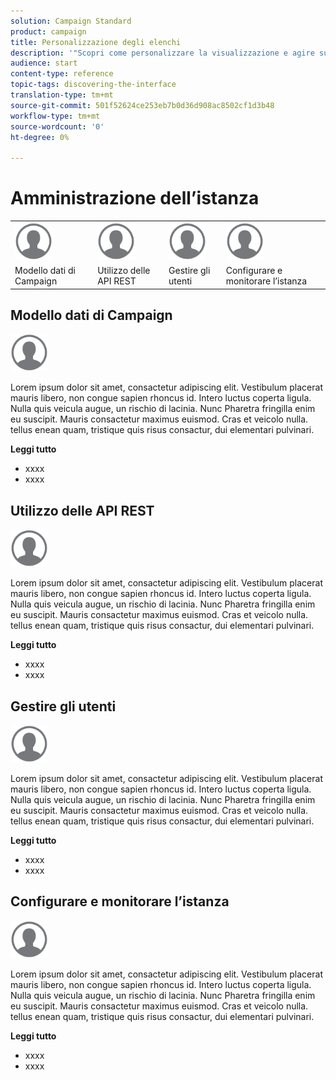 ```yaml
---
solution: Campaign Standard
product: campaign
title: Personalizzazione degli elenchi
description: '"Scopri come personalizzare la visualizzazione e agire sulle schermate elenco in  Adobe Campaign Standard:ordinamento, filtro, eliminazione o duplicazione di elementi. Nelle schermate sono visualizzati elementi di una o più risorse."'
audience: start
content-type: reference
topic-tags: discovering-the-interface
translation-type: tm+mt
source-git-commit: 501f52624ce253eb7b0d36d908ac8502cf1d3b48
workflow-type: tm+mt
source-wordcount: '0'
ht-degree: 0%

---
```



# Amministrazione dell’istanza

<table>
<tr>
    <td valign="top">
        <a href="../../start/using/work-with-audiences.md"><img width="60px" alt="condizioni" src="assets/icon_profile.svg"/></a>
    </td>
    <td valign="top">
        <a href="../../api/using/creating-a-service.md"><img width="60px" alt="condizioni" src="assets/icon_profile.svg"/></a>
    </td>
    <td valign="top">
        <a href="../../api/using/interacting-with-custom-resources.md"><img width="60px" alt="condizioni" src="assets/icon_profile.svg"/></a>
    </td>
    <td valign="top">
        <a href="../../api/using/interacting-with-marketing-history.md"><img width="60px" alt="condizioni" src="assets/icon_profile.svg"/></a>
    </td>
</tr>
<tr>
<td>Modello dati di Campaign</td>
<td>Utilizzo delle API REST</td>
<td>Gestire gli utenti</td>
<td>Configurare e monitorare l’istanza</td>
</tr>
</table>

## Modello dati di Campaign

<img width="60px" alt="condizioni" src="assets/icon_profile.svg"/>

Lorem ipsum dolor sit amet, consactetur adipiscing elit. Vestibulum placerat mauris libero, non congue sapien rhoncus id. Intero luctus coperta ligula. Nulla quis veicula augue, un rischio di lacinia. Nunc Pharetra fringilla enim eu suscipit. Mauris consactetur maximus euismod. Cras et veicolo nulla. tellus enean quam, tristique quis risus consactur, dui elementari pulvinari.

**Leggi tutto**

* xxxx
* xxxx

## Utilizzo delle API REST

<img width="60px" alt="condizioni" src="assets/icon_profile.svg"/>

Lorem ipsum dolor sit amet, consactetur adipiscing elit. Vestibulum placerat mauris libero, non congue sapien rhoncus id. Intero luctus coperta ligula. Nulla quis veicula augue, un rischio di lacinia. Nunc Pharetra fringilla enim eu suscipit. Mauris consactetur maximus euismod. Cras et veicolo nulla. tellus enean quam, tristique quis risus consactur, dui elementari pulvinari.

**Leggi tutto**

* xxxx
* xxxx

## Gestire gli utenti

<img width="60px" alt="condizioni" src="assets/icon_profile.svg"/>

Lorem ipsum dolor sit amet, consactetur adipiscing elit. Vestibulum placerat mauris libero, non congue sapien rhoncus id. Intero luctus coperta ligula. Nulla quis veicula augue, un rischio di lacinia. Nunc Pharetra fringilla enim eu suscipit. Mauris consactetur maximus euismod. Cras et veicolo nulla. tellus enean quam, tristique quis risus consactur, dui elementari pulvinari.

**Leggi tutto**

* xxxx
* xxxx

## Configurare e monitorare l’istanza

<img width="60px" alt="condizioni" src="assets/icon_profile.svg"/>

Lorem ipsum dolor sit amet, consactetur adipiscing elit. Vestibulum placerat mauris libero, non congue sapien rhoncus id. Intero luctus coperta ligula. Nulla quis veicula augue, un rischio di lacinia. Nunc Pharetra fringilla enim eu suscipit. Mauris consactetur maximus euismod. Cras et veicolo nulla. tellus enean quam, tristique quis risus consactur, dui elementari pulvinari.

**Leggi tutto**

* xxxx
* xxxx
